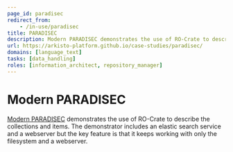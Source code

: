 ```yaml
---
page_id: paradisec
redirect_from:
    - /in-use/paradisec
title: PARADISEC
description: Modern PARADISEC demonstrates the use of RO-Crate to describe the collections and items
url: https://arkisto-platform.github.io/case-studies/paradisec/
domains: [language_text]
tasks: [data_handling]
roles: [information_architect, repository_manager]
---
```


# Modern PARADISEC

[Modern PARADISEC](https://arkisto-platform.github.io/case-studies/paradisec/) demonstrates the use of RO-Crate to describe the collections and items. The demonstrator includes an elastic search service and a webserver but the key feature is that it keeps working with only the filesystem and a webserver.
